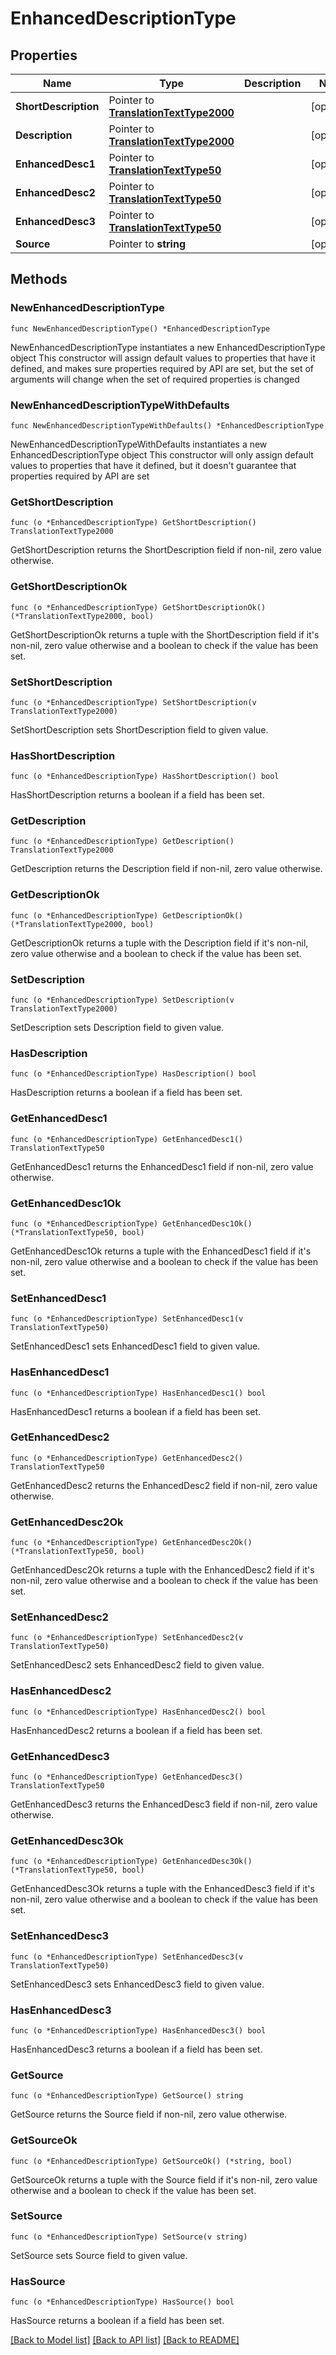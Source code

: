 # EnhancedDescriptionType

## Properties

Name | Type | Description | Notes
------------ | ------------- | ------------- | -------------
**ShortDescription** | Pointer to [**TranslationTextType2000**](TranslationTextType2000.md) |  | [optional] 
**Description** | Pointer to [**TranslationTextType2000**](TranslationTextType2000.md) |  | [optional] 
**EnhancedDesc1** | Pointer to [**TranslationTextType50**](TranslationTextType50.md) |  | [optional] 
**EnhancedDesc2** | Pointer to [**TranslationTextType50**](TranslationTextType50.md) |  | [optional] 
**EnhancedDesc3** | Pointer to [**TranslationTextType50**](TranslationTextType50.md) |  | [optional] 
**Source** | Pointer to **string** |  | [optional] 

## Methods

### NewEnhancedDescriptionType

`func NewEnhancedDescriptionType() *EnhancedDescriptionType`

NewEnhancedDescriptionType instantiates a new EnhancedDescriptionType object
This constructor will assign default values to properties that have it defined,
and makes sure properties required by API are set, but the set of arguments
will change when the set of required properties is changed

### NewEnhancedDescriptionTypeWithDefaults

`func NewEnhancedDescriptionTypeWithDefaults() *EnhancedDescriptionType`

NewEnhancedDescriptionTypeWithDefaults instantiates a new EnhancedDescriptionType object
This constructor will only assign default values to properties that have it defined,
but it doesn't guarantee that properties required by API are set

### GetShortDescription

`func (o *EnhancedDescriptionType) GetShortDescription() TranslationTextType2000`

GetShortDescription returns the ShortDescription field if non-nil, zero value otherwise.

### GetShortDescriptionOk

`func (o *EnhancedDescriptionType) GetShortDescriptionOk() (*TranslationTextType2000, bool)`

GetShortDescriptionOk returns a tuple with the ShortDescription field if it's non-nil, zero value otherwise
and a boolean to check if the value has been set.

### SetShortDescription

`func (o *EnhancedDescriptionType) SetShortDescription(v TranslationTextType2000)`

SetShortDescription sets ShortDescription field to given value.

### HasShortDescription

`func (o *EnhancedDescriptionType) HasShortDescription() bool`

HasShortDescription returns a boolean if a field has been set.

### GetDescription

`func (o *EnhancedDescriptionType) GetDescription() TranslationTextType2000`

GetDescription returns the Description field if non-nil, zero value otherwise.

### GetDescriptionOk

`func (o *EnhancedDescriptionType) GetDescriptionOk() (*TranslationTextType2000, bool)`

GetDescriptionOk returns a tuple with the Description field if it's non-nil, zero value otherwise
and a boolean to check if the value has been set.

### SetDescription

`func (o *EnhancedDescriptionType) SetDescription(v TranslationTextType2000)`

SetDescription sets Description field to given value.

### HasDescription

`func (o *EnhancedDescriptionType) HasDescription() bool`

HasDescription returns a boolean if a field has been set.

### GetEnhancedDesc1

`func (o *EnhancedDescriptionType) GetEnhancedDesc1() TranslationTextType50`

GetEnhancedDesc1 returns the EnhancedDesc1 field if non-nil, zero value otherwise.

### GetEnhancedDesc1Ok

`func (o *EnhancedDescriptionType) GetEnhancedDesc1Ok() (*TranslationTextType50, bool)`

GetEnhancedDesc1Ok returns a tuple with the EnhancedDesc1 field if it's non-nil, zero value otherwise
and a boolean to check if the value has been set.

### SetEnhancedDesc1

`func (o *EnhancedDescriptionType) SetEnhancedDesc1(v TranslationTextType50)`

SetEnhancedDesc1 sets EnhancedDesc1 field to given value.

### HasEnhancedDesc1

`func (o *EnhancedDescriptionType) HasEnhancedDesc1() bool`

HasEnhancedDesc1 returns a boolean if a field has been set.

### GetEnhancedDesc2

`func (o *EnhancedDescriptionType) GetEnhancedDesc2() TranslationTextType50`

GetEnhancedDesc2 returns the EnhancedDesc2 field if non-nil, zero value otherwise.

### GetEnhancedDesc2Ok

`func (o *EnhancedDescriptionType) GetEnhancedDesc2Ok() (*TranslationTextType50, bool)`

GetEnhancedDesc2Ok returns a tuple with the EnhancedDesc2 field if it's non-nil, zero value otherwise
and a boolean to check if the value has been set.

### SetEnhancedDesc2

`func (o *EnhancedDescriptionType) SetEnhancedDesc2(v TranslationTextType50)`

SetEnhancedDesc2 sets EnhancedDesc2 field to given value.

### HasEnhancedDesc2

`func (o *EnhancedDescriptionType) HasEnhancedDesc2() bool`

HasEnhancedDesc2 returns a boolean if a field has been set.

### GetEnhancedDesc3

`func (o *EnhancedDescriptionType) GetEnhancedDesc3() TranslationTextType50`

GetEnhancedDesc3 returns the EnhancedDesc3 field if non-nil, zero value otherwise.

### GetEnhancedDesc3Ok

`func (o *EnhancedDescriptionType) GetEnhancedDesc3Ok() (*TranslationTextType50, bool)`

GetEnhancedDesc3Ok returns a tuple with the EnhancedDesc3 field if it's non-nil, zero value otherwise
and a boolean to check if the value has been set.

### SetEnhancedDesc3

`func (o *EnhancedDescriptionType) SetEnhancedDesc3(v TranslationTextType50)`

SetEnhancedDesc3 sets EnhancedDesc3 field to given value.

### HasEnhancedDesc3

`func (o *EnhancedDescriptionType) HasEnhancedDesc3() bool`

HasEnhancedDesc3 returns a boolean if a field has been set.

### GetSource

`func (o *EnhancedDescriptionType) GetSource() string`

GetSource returns the Source field if non-nil, zero value otherwise.

### GetSourceOk

`func (o *EnhancedDescriptionType) GetSourceOk() (*string, bool)`

GetSourceOk returns a tuple with the Source field if it's non-nil, zero value otherwise
and a boolean to check if the value has been set.

### SetSource

`func (o *EnhancedDescriptionType) SetSource(v string)`

SetSource sets Source field to given value.

### HasSource

`func (o *EnhancedDescriptionType) HasSource() bool`

HasSource returns a boolean if a field has been set.


[[Back to Model list]](../README.md#documentation-for-models) [[Back to API list]](../README.md#documentation-for-api-endpoints) [[Back to README]](../README.md)


